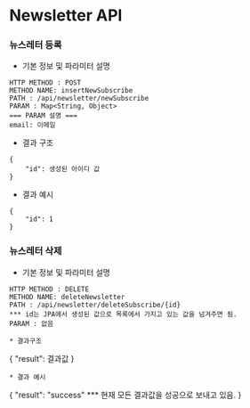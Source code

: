 # Newsletter API

### 뉴스레터 등록
* 기본 정보 및 파라미터 설명
```
HTTP METHOD : POST
METHOD NAME: insertNewSubscribe
PATH : /api/newsletter/newSubscribe
PARAM : Map<String, Object>
=== PARAM 설명 ===
email: 이메일
```
* 결과 구조
```
{
    "id": 생성된 아이디 값
}
```
* 결과 예시
```
{
    "id": 1 
}
```

### 뉴스레터 삭제
* 기본 정보 및 파라미터 설명
```
HTTP METHOD : DELETE
METHOD NAME: deleteNewsletter
PATH : /api/newsletter/deleteSubscribe/{id}
*** id는 JPA에서 생성된 값으로 목록에서 가지고 있는 값을 넘겨주면 됨.
PARAM : 없음
```
```
* 결과구조
```
{
    "result": 결과값
}
```
* 결과 예시
```
{
    "result": "success"
    *** 현재 모든 결과값을 성공으로 보내고 있음.
}
```
